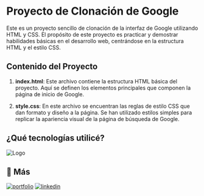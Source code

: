 
# Proyecto de Clonación de Google

Este es un proyecto sencillo de clonación de la interfaz de Google utilizando HTML y CSS. El propósito de este proyecto es practicar y demostrar habilidades básicas en el desarrollo web, centrándose en la estructura HTML y el estilo CSS.

## Contenido del Proyecto

1. **index.html**: Este archivo contiene la estructura HTML básica del proyecto. Aquí se definen los elementos principales que componen la página de inicio de Google.

2. **style.css**: En este archivo se encuentran las reglas de estilo CSS que dan formato y diseño a la página. Se han utilizado estilos simples para replicar la apariencia visual de la página de búsqueda de Google.
## ¿Qué tecnologías utilicé?

![Logo](https://logowik.com/content/uploads/images/css3-html51661.jpg)

## 🔗 Más
[![portfolio](https://img.shields.io/badge/my_portfolio-000?style=for-the-badge&logo=ko-fi&logoColor=white)](https://jaqueline199.github.io/)
[![linkedin](https://img.shields.io/badge/linkedin-0A66C2?style=for-the-badge&logo=linkedin&logoColor=white)](https://www.linkedin.com/)
